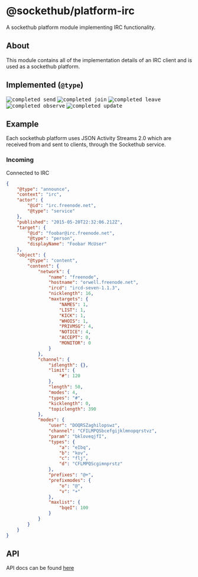 # @sockethub/platform-irc

A sockethub platform module implementing IRC functionality.

## About

This module contains all of the implementation details of an IRC client and is
used as a sockethub platform.

## Implemented (`@type`)

<kbd>![completed](http://sockethub.org/res/img/checkmark.png) send</kbd>
<kbd>![completed](http://sockethub.org/res/img/checkmark.png) join</kbd>
<kbd>![completed](http://sockethub.org/res/img/checkmark.png) leave</kbd>
<kbd>![completed](http://sockethub.org/res/img/checkmark.png) observe</kbd>
<kbd>![completed](http://sockethub.org/res/img/checkmark.png) update</kbd>

## Example

Each sockethub platform uses JSON Activity Streams 2.0 which are received from and sent to clients,
through the Sockethub service.

### Incoming

Connected to IRC

```json
{
    "@type": "announce",
    "context": "irc",
    "actor": {
        "@id": "irc.freenode.net",
        "@type": "service"
    },
    "published": "2015-05-20T22:32:06.212Z",
    "target": {
        "@id": "foobar@irc.freenode.net",
        "@type": "person",
        "displayName": "Foobar McUser"
    },
    "object": {
        "@type": "content",
        "content": {
            "network": {
                "name": "freenode",
                "hostname": "orwell.freenode.net",
                "ircd": "ircd-seven-1.1.3",
                "nicklength": 16,
                "maxtargets": {
                    "NAMES": 1,
                    "LIST": 1,
                    "KICK": 1,
                    "WHOIS": 1,
                    "PRIVMSG": 4,
                    "NOTICE": 4,
                    "ACCEPT": 0,
                    "MONITOR": 0
                }
            },
            "channel": {
                "idlength": {},
                "limit": {
                    "#": 120
                },
                "length": 50,
                "modes": 4,
                "types": "#",
                "kicklength": 0,
                "topiclength": 390
            },
            "modes": {
                "user": "DOQRSZaghilopswz",
                "channel": "CFILMPQSbcefgijklmnopqrstvz",
                "param": "bkloveqjfI",
                "types": {
                    "a": "eIbq",
                    "b": "kov",
                    "c": "flj",
                    "d": "CFLMPQScgimnprstz"
                },
                "prefixes": "@+",
                "prefixmodes": {
                    "o": "@",
                    "v": "+"
                },
                "maxlist": {
                    "bqeI": 100
                }
            }
        }
    }
}
```

## API

API docs can be found [here](API.md)
